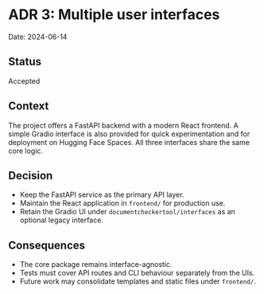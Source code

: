 # ADR 3: Multiple user interfaces

Date: 2024-06-14

## Status
Accepted

## Context
The project offers a FastAPI backend with a modern React frontend. A simple Gradio interface is also provided for quick experimentation and for deployment on Hugging Face Spaces. All three interfaces share the same core logic.

## Decision
- Keep the FastAPI service as the primary API layer.
- Maintain the React application in `frontend/` for production use.
- Retain the Gradio UI under `documentcheckertool/interfaces` as an optional legacy interface.

## Consequences
- The core package remains interface-agnostic.
- Tests must cover API routes and CLI behaviour separately from the UIs.
- Future work may consolidate templates and static files under `frontend/`.
